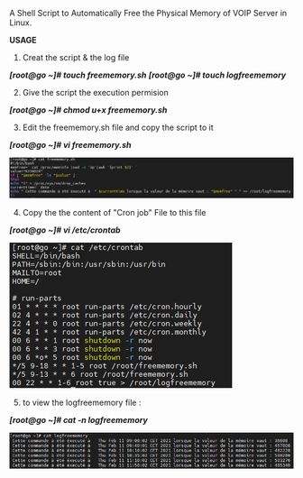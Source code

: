 A Shell Script to Automatically Free the Physical Memory of VOIP Server in Linux.

**USAGE**

1) Creat the script & the log file

***[root@go ~]# touch freememory.sh***
***[root@go ~]# touch logfreememory***

2) Give the script the execution permision

***[root@go ~]# chmod u+x freememory.sh***

3) Edit the freememory.sh file and copy the script to it 

***[root@go ~]# vi freememory.sh***


![](IMAGES/script1.PNG)

4) Copy the the content of "Cron job" File to  this file 

***[root@go ~]# vi /etc/crontab***


![](IMAGES/crontab.PNG)

5) to view the logfreememory file :

***[root@go ~]# cat -n logfreememory***

![](IMAGES/logfile.PNG)


